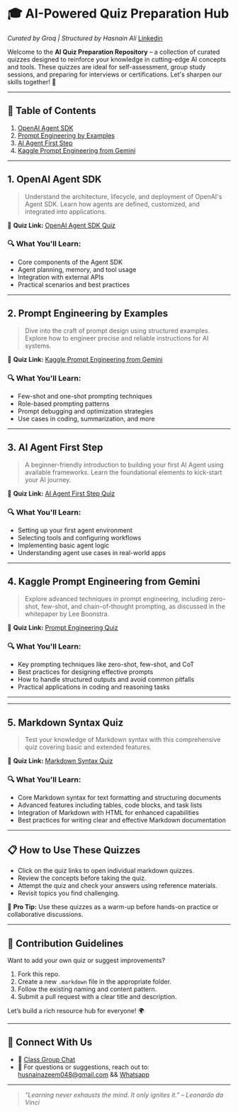 # 🎓 AI-Powered Quiz Preparation Hub  
*Curated by Groq | Structured by Hasnain Ali* [Linkedin](https://www.linkedin.com/in/hasnain-ali-developer/)

Welcome to the **AI Quiz Preparation Repository** – a collection of curated quizzes designed to reinforce your knowledge in cutting-edge AI concepts and tools. These quizzes are ideal for self-assessment, group study sessions, and preparing for interviews or certifications. Let's sharpen our skills together! 🚀

---

## 📘 Table of Contents
1. [OpenAI Agent SDK](#1-openai-agent-sdk)
2. [Prompt Engineering by Examples](#2-prompt-engineering-by-examples)
3. [AI Agent First Step](#3-ai-agent-first-step)
4. [Kaggle Prompt Engineering from Gemini ](#4-prompt-engineering-for-llms)

---

## 1. OpenAI Agent SDK  
> Understand the architecture, lifecycle, and deployment of OpenAI's Agent SDK. Learn how agents are defined, customized, and integrated into applications.

📎 **Quiz Link:** [OpenAI Agent SDK Quiz](OpenAI%20Agents%20SDK%20Quiz.markdown)

### 🔍 What You'll Learn:
- Core components of the Agent SDK
- Agent planning, memory, and tool usage
- Integration with external APIs
- Practical scenarios and best practices

---

## 2. Prompt Engineering by Examples  
> Dive into the craft of prompt design using structured examples. Explore how to engineer precise and reliable instructions for AI systems.

📎 **Quiz Link:** [Kaggle Prompt Engineering from Gemini  ](Prompt%20Engineering%20Quiz.markdown)

### 🔍 What You'll Learn:
- Few-shot and one-shot prompting techniques
- Role-based prompting patterns
- Prompt debugging and optimization strategies
- Use cases in coding, summarization, and more

---

## 3. AI Agent First Step  
> A beginner-friendly introduction to building your first AI Agent using available frameworks. Learn the foundational elements to kick-start your AI journey.

📎 **Quiz Link:** [AI Agent First Step Quiz](ai_agent_first_step.markdown)

### 🔍 What You'll Learn:
- Setting up your first agent environment
- Selecting tools and configuring workflows
- Implementing basic agent logic
- Understanding agent use cases in real-world apps

---

## 4. Kaggle Prompt Engineering from Gemini  
> Explore advanced techniques in prompt engineering, including zero-shot, few-shot, and chain-of-thought prompting, as discussed in the whitepaper by Lee Boonstra.

📎 **Quiz Link:** [Prompt Engineering Quiz](KaggleGeminiPromptEngineering.markdown)

### 🔍 What You'll Learn:
- Key prompting techniques like zero-shot, few-shot, and CoT
- Best practices for designing effective prompts
- How to handle structured outputs and avoid common pitfalls
- Practical applications in coding and reasoning tasks

---

---
## 5. Markdown Syntax Quiz

> Test your knowledge of Markdown syntax with this comprehensive quiz covering basic and extended features.

📎 **Quiz Link:** [Markdown Syntax Quiz](MarkdownSyntaxQuiz.markdown)

### 🔍 What You'll Learn:

- Core Markdown syntax for text formatting and structuring documents
- Advanced features including tables, code blocks, and task lists
- Integration of Markdown with HTML for enhanced capabilities
- Best practices for writing clear and effective Markdown documentation
---


## 📋 How to Use These Quizzes

- Click on the quiz links to open individual markdown quizzes.
- Review the concepts before taking the quiz.
- Attempt the quiz and check your answers using reference materials.
- Revisit topics you find challenging.

🧠 **Pro Tip:** Use these quizzes as a warm-up before hands-on practice or collaborative discussions.

---

## 🤝 Contribution Guidelines

Want to add your own quiz or suggest improvements?

1. Fork this repo.
2. Create a new `.markdown` file in the appropriate folder.
3. Follow the existing naming and content pattern.
4. Submit a pull request with a clear title and description.

Let’s build a rich resource hub for everyone! 🌍

---

## 🔗 Connect With Us
- 💬 [Class Group Chat](https://chat.whatsapp.com/Ee18cS7obBqJU0zIa9w8UN)
- 📧 For questions or suggestions, reach out to: husnainazeem048@gmail.com && [Whatsapp](https://wa.me/923702537927)

---

> *"Learning never exhausts the mind. It only ignites it." – Leonardo da Vinci*